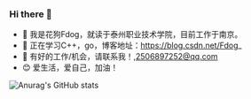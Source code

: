 ### Hi there 👋
     
- 🔭 我是花狗Fdog，就读于泰州职业技术学院，目前工作于南京。
- 🌱 正在学习C++，go，博客地址：https://blog.csdn.net/Fdog_
- 👯 有好的工作/机会，请联系我！,2506897252@qq.com
- :blush: 爱生活，爱自己，加油！

![Anurag's GitHub stats](https://github-readme-stats.vercel.app/api?username=HuaGouFdog&show_icons=true&theme=gruvbox)
